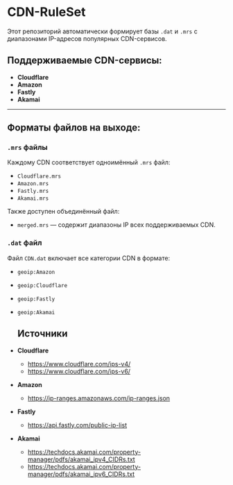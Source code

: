 # CDN-RuleSet

Этот репозиторий автоматически формирует базы `.dat` и `.mrs` с диапазонами IP-адресов популярных CDN-сервисов.

## Поддерживаемые CDN-сервисы:

- **Cloudflare**
- **Amazon**
- **Fastly**
- **Akamai**

---

## Форматы файлов на выходе:

### `.mrs` файлы
Каждому CDN соответствует одноимённый `.mrs` файл:

- `Cloudflare.mrs`
- `Amazon.mrs`
- `Fastly.mrs`
- `Akamai.mrs`

Также доступен объединённый файл:

- `merged.mrs` — содержит диапазоны IP всех поддерживаемых CDN.

### `.dat` файл

Файл `CDN.dat` включает все категории CDN в формате:
- `geoip:Amazon`
- `geoip:Cloudflare`
- `geoip:Fastly`
- `geoip:Akamai`



  ## Источники

- **Cloudflare**
  - https://www.cloudflare.com/ips-v4/
  - https://www.cloudflare.com/ips-v6/

- **Amazon**
  - https://ip-ranges.amazonaws.com/ip-ranges.json

- **Fastly**
  - https://api.fastly.com/public-ip-list

- **Akamai**
  - https://techdocs.akamai.com/property-manager/pdfs/akamai_ipv4_CIDRs.txt
  - https://techdocs.akamai.com/property-manager/pdfs/akamai_ipv6_CIDRs.txt

